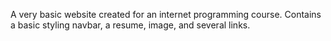 A very basic website created for an internet programming course. Contains a basic styling navbar, a resume, image, and several links. 
